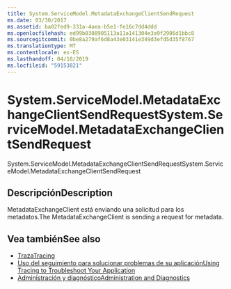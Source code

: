 ```yaml
---
title: System.ServiceModel.MetadataExchangeClientSendRequest
ms.date: 03/30/2017
ms.assetid: ba02fed9-331a-4aea-b5e1-fe16c7dd4ddd
ms.openlocfilehash: ed99b0308905113a11a141304e3a9f2906d1bbc8
ms.sourcegitcommit: 0be8a279af6d8a43e03141e349d3efd5d35f8767
ms.translationtype: MT
ms.contentlocale: es-ES
ms.lasthandoff: 04/18/2019
ms.locfileid: "59153821"
---
```

# <a name="systemservicemodelmetadataexchangeclientsendrequest"></a><span data-ttu-id="712d4-102">System.ServiceModel.MetadataExchangeClientSendRequest</span><span class="sxs-lookup"><span data-stu-id="712d4-102">System.ServiceModel.MetadataExchangeClientSendRequest</span></span>
<span data-ttu-id="712d4-103">System.ServiceModel.MetadataExchangeClientSendRequest</span><span class="sxs-lookup"><span data-stu-id="712d4-103">System.ServiceModel.MetadataExchangeClientSendRequest</span></span>  
  
## <a name="description"></a><span data-ttu-id="712d4-104">Descripción</span><span class="sxs-lookup"><span data-stu-id="712d4-104">Description</span></span>  
 <span data-ttu-id="712d4-105">MetadataExchangeClient está enviando una solicitud para los metadatos.</span><span class="sxs-lookup"><span data-stu-id="712d4-105">The MetadataExchangeClient is sending a request for metadata.</span></span>  
  
## <a name="see-also"></a><span data-ttu-id="712d4-106">Vea también</span><span class="sxs-lookup"><span data-stu-id="712d4-106">See also</span></span>

- [<span data-ttu-id="712d4-107">Traza</span><span class="sxs-lookup"><span data-stu-id="712d4-107">Tracing</span></span>](../../../../../docs/framework/wcf/diagnostics/tracing/index.md)
- [<span data-ttu-id="712d4-108">Uso del seguimiento para solucionar problemas de su aplicación</span><span class="sxs-lookup"><span data-stu-id="712d4-108">Using Tracing to Troubleshoot Your Application</span></span>](../../../../../docs/framework/wcf/diagnostics/tracing/using-tracing-to-troubleshoot-your-application.md)
- [<span data-ttu-id="712d4-109">Administración y diagnóstico</span><span class="sxs-lookup"><span data-stu-id="712d4-109">Administration and Diagnostics</span></span>](../../../../../docs/framework/wcf/diagnostics/index.md)
